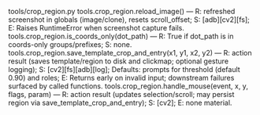 tools/crop_region.py
tools.crop_region.reload_image() — R: refreshed screenshot in globals (image/clone), resets scroll_offset; S: [adb][cv2][fs]; E: Raises RuntimeError when screenshot capture fails.
tools.crop_region.is_coords_only(dot_path) — R: True if dot_path is in coords-only groups/prefixes; S: none.
tools.crop_region.save_template_crop_and_entry(x1, y1, x2, y2) — R: action result (saves template/region to disk and clickmap; optional gesture logging); S: [cv2][fs][adb][log]; Defaults: prompts for threshold (default 0.90) and roles; E: Returns early on invalid input; downstream failures surfaced by called functions.
tools.crop_region.handle_mouse(event, x, y, flags, param) — R: action result (updates selection/scroll; may persist region via save_template_crop_and_entry); S: [cv2]; E: none material.
